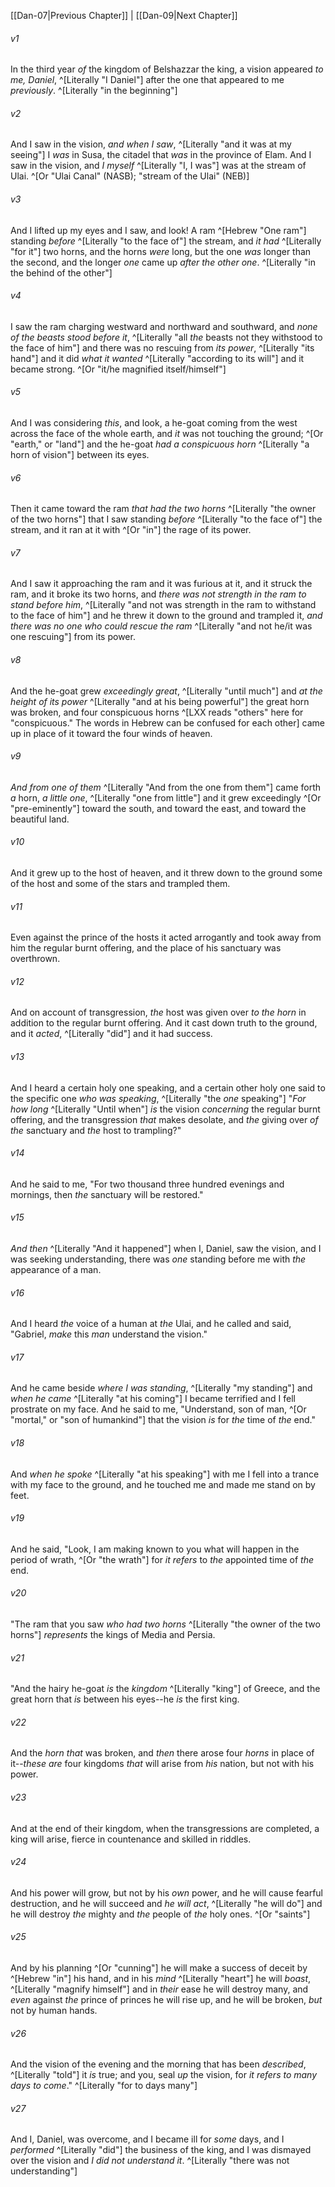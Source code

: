 ﻿---
aliases:
  - Daniel 8
---

[[Dan-07|Previous Chapter]] | [[Dan-09|Next Chapter]]

###### v1
In the third year _of_ the kingdom of Belshazzar the king, a vision appeared _to me, Daniel_, ^[Literally "I Daniel"] after the one that appeared to me _previously_. ^[Literally "in the beginning"]

###### v2
And I saw in the vision, _and when I saw_, ^[Literally "and it was at my seeing"] I _was_ in Susa, the citadel that _was_ in the province of Elam. And I saw in the vision, and _I myself_ ^[Literally "I, I was"] was at the stream of Ulai. ^[Or "Ulai Canal" (NASB); "stream of the Ulai" (NEB)]

###### v3
And I lifted up my eyes and I saw, and look! A ram ^[Hebrew "One ram"] standing _before_ ^[Literally "to the face of"] the stream, and _it had_ ^[Literally "for it"] two horns, and the horns _were_ long, but the one _was_ longer than the second, and the longer _one_ came up _after the other one_. ^[Literally "in the behind of the other"]

###### v4
I saw the ram charging westward and northward and southward, and _none of the beasts stood before it_, ^[Literally "all _the_ beasts not they withstood to the face of him"] and there was no rescuing from _its power_, ^[Literally "its hand"] and it did _what it wanted_ ^[Literally "according to its will"] and it became strong. ^[Or "it/he magnified itself/himself"]

###### v5
And I was considering _this_, and look, a he-goat coming from the west across the face of the whole earth, and _it_ was not touching the ground; ^[Or "earth," or "land"] and the he-goat _had_ _a conspicuous horn_ ^[Literally "a horn of vision"] between its eyes.

###### v6
Then it came toward the ram _that had the two horns_ ^[Literally "the owner of the two horns"] that I saw standing _before_ ^[Literally "to the face of"] the stream, and it ran at it with ^[Or "in"] the rage of its power.

###### v7
And I saw it approaching the ram and it was furious at it, and it struck the ram, and it broke its two horns, and _there was not strength in the ram to stand before him_, ^[Literally "and not was strength in the ram to withstand to the face of him"] and he threw it down to the ground and trampled it, _and there was no one who could rescue the ram_ ^[Literally "and not he/it was one rescuing"] from its power.

###### v8
And the he-goat grew _exceedingly great_, ^[Literally "until much"] and _at the height of its power_ ^[Literally "and at his being powerful"] the great horn was broken, and four conspicuous horns ^[LXX reads "others" here for "conspicuous." The words in Hebrew can be confused for each other] came up in place of it toward the four winds of heaven.

###### v9
_And from one of them_ ^[Literally "And from the one from them"] came forth _a_ horn, _a little one_, ^[Literally "one from little"] and it grew exceedingly ^[Or "pre-eminently"] toward the south, and toward the east, and toward the beautiful land.

###### v10
And it grew up to the host of heaven, and it threw down to the ground some of the host and some of the stars and trampled them.

###### v11
Even against the prince of the hosts it acted arrogantly and took away from him the regular burnt offering, and the place of his sanctuary was overthrown.

###### v12
And on account of transgression, _the_ host was given over _to the horn_ in addition to the regular burnt offering. And it cast down truth to the ground, and it _acted_, ^[Literally "did"] and it had success.

###### v13
And I heard a certain holy one speaking, and a certain other holy one said to the specific one _who was speaking_, ^[Literally "the _one_ speaking"] "_For how long_ ^[Literally "Until when"] _is_ the vision _concerning_ the regular burnt offering, and the transgression _that_ makes desolate, and _the_ giving over _of the_ sanctuary and _the_ host to trampling?"

###### v14
And he said to me, "For two thousand three hundred evenings and mornings, then _the_ sanctuary will be restored."

###### v15
_And then_ ^[Literally "And it happened"] when I, Daniel, saw the vision, and I was seeking understanding, there was _one_ standing before me with _the_ appearance of a man.

###### v16
And I heard _the_ voice of a human at _the_ Ulai, and he called and said, "Gabriel, _make_ this _man_ understand the vision."

###### v17
And he came beside _where I was standing_, ^[Literally "my standing"] and _when he came_ ^[Literally "at his coming"] I became terrified and I fell prostrate on my face. And he said to me, "Understand, son of man, ^[Or "mortal," or "son of humankind"] that the vision _is_ for _the_ time of _the_ end."

###### v18
And _when he spoke_ ^[Literally "at his speaking"] with me I fell into a trance with my face to the ground, and he touched me and made me stand on by feet.

###### v19
And he said, "Look, I am making known to you what will happen in the period of wrath, ^[Or "the wrath"] for _it refers_ to _the_ appointed time of _the_ end.

###### v20
"The ram that you saw _who had two horns_ ^[Literally "the owner of the two horns"] _represents_ the kings of Media and Persia.

###### v21
"And the hairy he-goat _is_ the _kingdom_ ^[Literally "king"] of Greece, and the great horn that _is_ between his eyes--he _is_ the first king.

###### v22
And the _horn_ _that_ was broken, and _then_ there arose four _horns_ in place of it--_these are_ four kingdoms _that_ will arise from _his_ nation, but not with his power.

###### v23
And at the end of their kingdom, when the transgressions are completed, a king will arise, fierce in countenance and skilled in riddles.

###### v24
And his power will grow, but not by his _own_ power, and he will cause fearful destruction, and he will succeed and _he will act_, ^[Literally "he will do"] and he will destroy _the_ mighty and _the_ people of _the_ holy ones. ^[Or "saints"]

###### v25
And by his planning ^[Or "cunning"] he will make a success of deceit by ^[Hebrew "in"] his hand, and in his _mind_ ^[Literally "heart"] he will _boast_, ^[Literally "magnify himself"] and in _their_ ease he will destroy many, and _even_ against _the_ prince of princes he will rise up, and he will be broken, _but_ not by human hands.

###### v26
And the vision of the evening and the morning that has been _described_, ^[Literally "told"] it _is_ true; and you, seal _up_ the vision, for _it refers to many days to come_." ^[Literally "for to days many"]

###### v27
And I, Daniel, was overcome, and I became ill for _some_ days, and I _performed_ ^[Literally "did"] the business of the king, and I was dismayed over the vision and _I did not understand it_. ^[Literally "there was not understanding"]